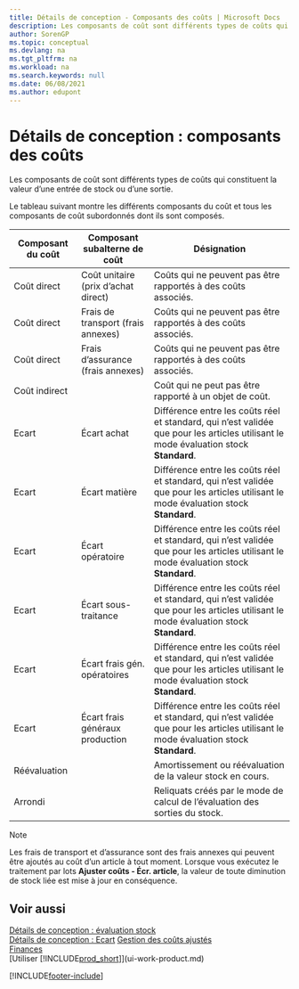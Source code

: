 ```yaml
---
title: Détails de conception - Composants des coûts | Microsoft Docs
description: Les composants de coût sont différents types de coûts qui constituent la valeur d’une entrée de stock ou d’une sortie.
author: SorenGP
ms.topic: conceptual
ms.devlang: na
ms.tgt_pltfrm: na
ms.workload: na
ms.search.keywords: null
ms.date: 06/08/2021
ms.author: edupont
---
```

# <a name="design-details-cost-components"></a>Détails de conception : composants des coûts
Les composants de coût sont différents types de coûts qui constituent la valeur d’une entrée de stock ou d’une sortie.  

 Le tableau suivant montre les différents composants du coût et tous les composants de coût subordonnés dont ils sont composés.  

|Composant du coût|Composant subalterne de coût|Désignation|  
|--------------------|--------------------------------|---------------------------------------|  
|Coût direct|Coût unitaire (prix d’achat direct)|Coûts qui ne peuvent pas être rapportés à des coûts associés.|  
|Coût direct|Frais de transport (frais annexes)|Coûts qui ne peuvent pas être rapportés à des coûts associés.|  
|Coût direct|Frais d’assurance (frais annexes)|Coûts qui ne peuvent pas être rapportés à des coûts associés.|  
|Coût indirect||Coût qui ne peut pas être rapporté à un objet de coût.|  
|Ecart|Écart achat|Différence entre les coûts réel et standard, qui n’est validée que pour les articles utilisant le mode évaluation stock **Standard**.|  
|Ecart|Écart matière|Différence entre les coûts réel et standard, qui n’est validée que pour les articles utilisant le mode évaluation stock **Standard**.|  
|Ecart|Écart opératoire|Différence entre les coûts réel et standard, qui n’est validée que pour les articles utilisant le mode évaluation stock **Standard**.|  
|Ecart|Écart sous-traitance|Différence entre les coûts réel et standard, qui n’est validée que pour les articles utilisant le mode évaluation stock **Standard**.|  
|Ecart|Écart frais gén. opératoires|Différence entre les coûts réel et standard, qui n’est validée que pour les articles utilisant le mode évaluation stock **Standard**.|  
|Ecart|Écart frais généraux production|Différence entre les coûts réel et standard, qui n’est validée que pour les articles utilisant le mode évaluation stock **Standard**.|  
|Réévaluation||Amortissement ou réévaluation de la valeur stock en cours.|  
|Arrondi||Reliquats créés par le mode de calcul de l’évaluation des sorties du stock.|  

> [!NOTE]  
>  Les frais de transport et d’assurance sont des frais annexes qui peuvent être ajoutés au coût d’un article à tout moment. Lorsque vous exécutez le traitement par lots **Ajuster coûts - Écr. article**, la valeur de toute diminution de stock liée est mise à jour en conséquence.  

## <a name="see-also"></a>Voir aussi
 [Détails de conception : évaluation stock](design-details-inventory-costing.md)   
 [Détails de conception : Ecart](design-details-variance.md) [Gestion des coûts ajustés](finance-manage-inventory-costs.md)  
 [Finances](finance.md)  
 [Utiliser [!INCLUDE[prod_short](includes/prod_short.md)]](ui-work-product.md)  


[!INCLUDE[footer-include](includes/footer-banner.md)]
